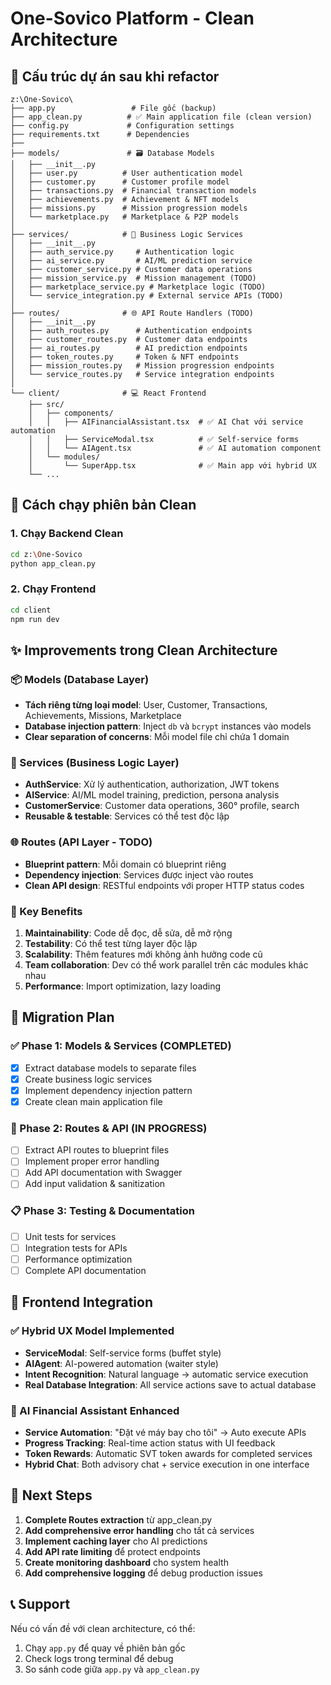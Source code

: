 # One-Sovico Platform - Clean Architecture

## 📁 Cấu trúc dự án sau khi refactor

```
z:\One-Sovico\
├── app.py                 # File gốc (backup)
├── app_clean.py          # ✅ Main application file (clean version)
├── config.py             # Configuration settings
├── requirements.txt      # Dependencies
├── 
├── models/               # 🗃️ Database Models
│   ├── __init__.py
│   ├── user.py          # User authentication model
│   ├── customer.py      # Customer profile model  
│   ├── transactions.py  # Financial transaction models
│   ├── achievements.py  # Achievement & NFT models
│   ├── missions.py      # Mission progression models
│   └── marketplace.py   # Marketplace & P2P models
│
├── services/            # 🚀 Business Logic Services
│   ├── __init__.py
│   ├── auth_service.py     # Authentication logic
│   ├── ai_service.py       # AI/ML prediction service
│   ├── customer_service.py # Customer data operations
│   ├── mission_service.py  # Mission management (TODO)
│   ├── marketplace_service.py # Marketplace logic (TODO)
│   └── service_integration.py # External service APIs (TODO)
│
├── routes/              # 🌐 API Route Handlers (TODO)
│   ├── __init__.py
│   ├── auth_routes.py      # Authentication endpoints
│   ├── customer_routes.py  # Customer data endpoints
│   ├── ai_routes.py        # AI prediction endpoints
│   ├── token_routes.py     # Token & NFT endpoints
│   ├── mission_routes.py   # Mission progression endpoints
│   └── service_routes.py   # Service integration endpoints
│
└── client/              # 💻 React Frontend
    ├── src/
    │   ├── components/
    │   │   ├── AIFinancialAssistant.tsx  # ✅ AI Chat với service automation
    │   │   ├── ServiceModal.tsx          # ✅ Self-service forms
    │   │   └── AIAgent.tsx               # ✅ AI automation component
    │   └── modules/
    │       └── SuperApp.tsx              # ✅ Main app với hybrid UX
    └── ...
```

## 🔧 Cách chạy phiên bản Clean

### 1. Chạy Backend Clean
```bash
cd z:\One-Sovico
python app_clean.py
```

### 2. Chạy Frontend
```bash
cd client
npm run dev
```

## ✨ Improvements trong Clean Architecture

### 📦 Models (Database Layer)
- **Tách riêng từng loại model**: User, Customer, Transactions, Achievements, Missions, Marketplace
- **Database injection pattern**: Inject `db` và `bcrypt` instances vào models
- **Clear separation of concerns**: Mỗi model file chỉ chứa 1 domain

### 🚀 Services (Business Logic Layer)  
- **AuthService**: Xử lý authentication, authorization, JWT tokens
- **AIService**: AI/ML model training, prediction, persona analysis
- **CustomerService**: Customer data operations, 360° profile, search
- **Reusable & testable**: Services có thể test độc lập

### 🌐 Routes (API Layer - TODO)
- **Blueprint pattern**: Mỗi domain có blueprint riêng
- **Dependency injection**: Services được inject vào routes
- **Clean API design**: RESTful endpoints với proper HTTP status codes

### 🎯 Key Benefits

1. **Maintainability**: Code dễ đọc, dễ sửa, dễ mở rộng
2. **Testability**: Có thể test từng layer độc lập  
3. **Scalability**: Thêm features mới không ảnh hưởng code cũ
4. **Team collaboration**: Dev có thể work parallel trên các modules khác nhau
5. **Performance**: Import optimization, lazy loading

## 🔄 Migration Plan

### ✅ Phase 1: Models & Services (COMPLETED)
- [x] Extract database models to separate files
- [x] Create business logic services
- [x] Implement dependency injection pattern
- [x] Create clean main application file

### 🚧 Phase 2: Routes & API (IN PROGRESS)  
- [ ] Extract API routes to blueprint files
- [ ] Implement proper error handling
- [ ] Add API documentation with Swagger
- [ ] Add input validation & sanitization

### 📋 Phase 3: Testing & Documentation
- [ ] Unit tests for services
- [ ] Integration tests for APIs
- [ ] Performance optimization
- [ ] Complete API documentation

## 🎯 Frontend Integration

### ✅ Hybrid UX Model Implemented
- **ServiceModal**: Self-service forms (buffet style)
- **AIAgent**: AI-powered automation (waiter style)  
- **Intent Recognition**: Natural language → automatic service execution
- **Real Database Integration**: All service actions save to actual database

### 🤖 AI Financial Assistant Enhanced
- **Service Automation**: "Đặt vé máy bay cho tôi" → Auto execute APIs
- **Progress Tracking**: Real-time action status with UI feedback
- **Token Rewards**: Automatic SVT token awards for completed services
- **Hybrid Chat**: Both advisory chat + service execution in one interface

## 🚀 Next Steps

1. **Complete Routes extraction** từ app_clean.py
2. **Add comprehensive error handling** cho tất cả services
3. **Implement caching layer** cho AI predictions
4. **Add API rate limiting** để protect endpoints
5. **Create monitoring dashboard** cho system health
6. **Add comprehensive logging** để debug production issues

## 📞 Support

Nếu có vấn đề với clean architecture, có thể:
1. Chạy `app.py` để quay về phiên bản gốc
2. Check logs trong terminal để debug
3. So sánh code giữa `app.py` và `app_clean.py`
